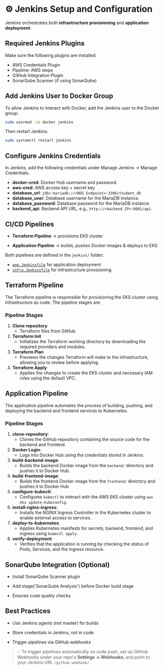 # ⚙️ Jenkins Setup and Configuration

Jenkins orchestrates both **infrastructure provisioning** and **application deployment**.


## Required Jenkins Plugins

Make sure the following plugins are installed:

- AWS Credentials Plugin
- Pipeline: AWS steps
- GitHub Integration Plugin
- SonarQube Scanner (if using SonarQube)
<!-- - Blue Ocean (optional for nicer UI)
- Docker Pipeline
- Kubernetes CLI Plugin (for `kubectl`) -->

## Add Jenkins User to Docker Group

To allow Jenkins to interact with Docker, add the Jenkins user to the Docker group:

```bash
sudo usermod -aG docker jenkins

```
Then restart Jenkins:

```bash
sudo systemctl restart jenkins

```

## Configure Jenkins Credentials
In Jenkins, add the following credentials under Manage Jenkins → Manage Credentials:

 - **docker-cred**: Docker Hub username and password.
 - **aws-cred**: AWS access key + secret key
 - **database_url**: `jdbc:mariadb://<RDS_Endpoint>:3306/student_db`
 - **database_user**: Database username for the MariaDB instance.
 - **database_password**: Database password for the MariaDB instance.
 - **backend_api**: Backend API URL, e.g., `http://<backend_IP>:8081/api`.


## CI/CD Pipelines

- **Terraform Pipeline** → provisions EKS cluster

- **Application Pipeline** → builds, pushes Docker images & deploys to EKS

Both pipelines are defined in the `jenkins/` folder:
- [`app.Jenkinsfile`](../jenkins/app.Jenkinsfile) for application deployment 
- [`infra.Jenkinsfile`](../jenkins/infra.Jenkinsfile) for infrastructure provisioning



## Terraform Pipeline 
The Terraform pipeline is responsible for provisioning the EKS cluster using infrastructure as code. The pipeline stages are:
### Pipeline Stages 
1. **Clone repository** 
    - Terraform files from GitHub
1. **Terraform Init**
    - Initializes the Terraform working directory by downloading the required providers and modules.
2. **Terraform Plan**
    - Previews the changes Terraform will make to the infrastructure, allowing you to review before applying.
3. **Terraform Apply**  
    - Applies the changes to create the EKS cluster and necessary IAM roles using the default VPC.


## Application Pipeline
The application pipeline automates the process of building, pushing, and deploying the backend and frontend services to Kubernetes.
### Pipeline Stages
1. **clone-repository**:
    - Clones the GitHub repository containing the source code for the backend and frontend.
2. **Docker Login**:
    - Logs into Docker Hub using the credentials stored in Jenkins.
3. **build-backend-image**:
    - Builds the backend Docker image from the `backend/` directory and pushes it to Docker Hub.
4. **build-frontend-image**:
    - Builds the frontend Docker image from the `frontend/` directory and pushes it to Docker Hub.
5. **configure-kubectl**:
    - Configures `kubectl` to interact with the AWS EKS cluster using `aws eks update-kubeconfig`.
6. **install-nginx-ingress**:
    - Installs the NGINX Ingress Controller in the Kubernetes cluster to enable external access to services.
7. **deploy-to-kubernetes**:
    - Applies Kubernetes manifests for secrets, backend, frontend, and ingress using `kubectl apply`.
8. **verify-deployment**:
    - Verifies that the application is running by checking the status of Pods, Services, and the Ingress resource.

## SonarQube Integration (Optional)

- Install SonarQube Scanner plugin

- Add stage('SonarQube Analysis') before Docker build stage

- Ensures code quality checks

## Best Practices

- Use Jenkins agents (not master) for builds

- Store credentials in Jenkins, not in code

- Trigger pipelines via GitHub webhooks
> 💡 To trigger pipelines automatically on code push, set up GitHub Webhooks under your repo's **Settings → Webhooks**, and point to your Jenkins URL `/github-webhook/`.


